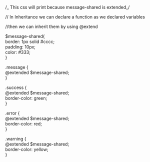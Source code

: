 /_ This css will print because message-shared is extended_/ </br>

// In Inheritance we can declare a function as we declared variables </br>

//then we can inherit them by using @extend </br>

$message-shared{ </br>
border: 1px solid #cccc; </br>
padding: 10px; </br>
color: #333; </br>
} </br>

.message { </br>
@extended $message-shared; </br>
} </br>

.success { </br>
@extended $message-shared; </br>
border-color: green; </br>
} </br>

.error { </br>
@extended $message-shared; </br>
border-color: red; </br>
} </br>

.warning { </br>
@extended $message-shared; </br>
border-color: yellow; </br>
} </br>
